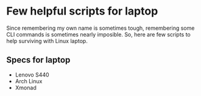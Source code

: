 # Few helpful scripts for laptop

Since remembering my own name is sometimes tough, remembering some CLI commands is sometimes nearly imposible. So, here are few scripts to help surviving with Linux laptop.

## Specs for laptop
 * Lenovo S440
 * Arch Linux
 * Xmonad